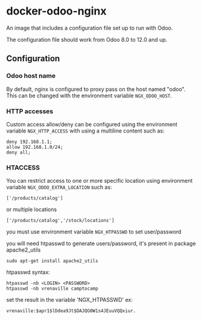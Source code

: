 # docker-odoo-nginx

An image that includes a configuration file set up to run with Odoo.

The configuration file should work from Odoo 8.0 to 12.0 and up.

## Configuration

### Odoo host name

By default, nginx is configured to proxy pass on the host named "odoo".
This can be changed with the environment variable `NGX_ODOO_HOST`.

### HTTP accesses

Custom access allow/deny can be configured using the environment variable `NGX_HTTP_ACCESS` with using a multiline content such as:

```
deny 192.168.1.1;
allow 192.168.1.0/24;
deny all;
```

### HTACCESS

You can restrict access to one or more specific location using environment variable `NGX_ODOO_EXTRA_LOCATION` such as:

```
['/products/catalog']
```
or multiple locations
```
['/products/catalog','/stock/locations']
```


you must use environment variable `NGX_HTPASSWD` to set user/password 

you will need htpasswd to generate users/password, it's present in package apache2_utils
```
sudo apt-get install apache2_utils
```
htpasswd syntax:
```
htpasswd -nb <LOGIN> <PASSWORD>
htpasswd -nb vrenaville camptocamp
```
set the result in the variable 'NGX_HTPASSWD' ex:
```
vrenaville:$apr1$lDdea9Jt$DAJQG0W1s4JEuuVQQxiur.
```